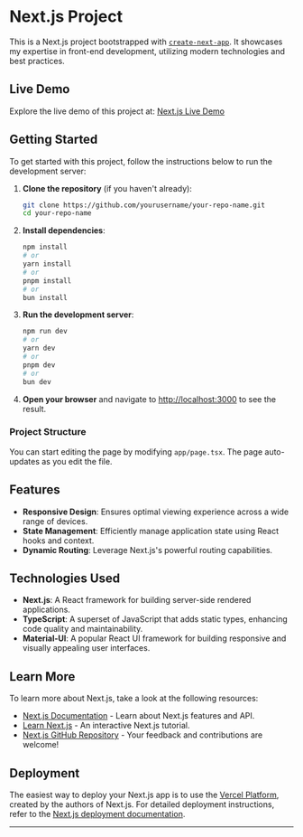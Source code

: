 # Next.js Project

This is a Next.js project bootstrapped with [`create-next-app`](https://nextjs.org/docs/app/api-reference/cli/create-next-app). It showcases my expertise in front-end development, utilizing modern technologies and best practices.

## Live Demo

Explore the live demo of this project at: [Next.js Live Demo](https://next-demo-arc.vercel.app/)

## Getting Started

To get started with this project, follow the instructions below to run the development server:

1. **Clone the repository** (if you haven't already):

   ```bash
   git clone https://github.com/yourusername/your-repo-name.git
   cd your-repo-name
   ```

2. **Install dependencies**:

   ```bash
   npm install
   # or
   yarn install
   # or
   pnpm install
   # or
   bun install
   ```

3. **Run the development server**:

   ```bash
   npm run dev
   # or
   yarn dev
   # or
   pnpm dev
   # or
   bun dev
   ```

4. **Open your browser** and navigate to [http://localhost:3000](http://localhost:3000) to see the result.

### Project Structure

You can start editing the page by modifying `app/page.tsx`. The page auto-updates as you edit the file.

## Features

- **Responsive Design**: Ensures optimal viewing experience across a wide range of devices.
- **State Management**: Efficiently manage application state using React hooks and context.
- **Dynamic Routing**: Leverage Next.js's powerful routing capabilities.

## Technologies Used

- **Next.js**: A React framework for building server-side rendered applications.
- **TypeScript**: A superset of JavaScript that adds static types, enhancing code quality and maintainability.
- **Material-UI**: A popular React UI framework for building responsive and visually appealing user interfaces.

## Learn More

To learn more about Next.js, take a look at the following resources:

- [Next.js Documentation](https://nextjs.org/docs) - Learn about Next.js features and API.
- [Learn Next.js](https://nextjs.org/learn) - An interactive Next.js tutorial.
- [Next.js GitHub Repository](https://github.com/vercel/next.js) - Your feedback and contributions are welcome!

## Deployment

The easiest way to deploy your Next.js app is to use the [Vercel Platform](https://vercel.com/new?utm_medium=default-template&filter=next.js&utm_source=create-next-app&utm_campaign=create-next-app-readme), created by the authors of Next.js. For detailed deployment instructions, refer to the [Next.js deployment documentation](https://nextjs.org/docs/app/building-your-application/deploying).

---
